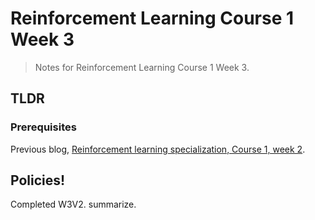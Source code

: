 # Reinforcement Learning Course 1 Week 3

> Notes for Reinforcement Learning Course 1 Week 3.

## TLDR


### Prerequisites

Previous blog, [Reinforcement learning specialization, Course 1, week 2](https://sezan92.github.io/2023/11/17/RL-course1-w2-blog.html).


## Policies!

Completed W3V2. summarize.